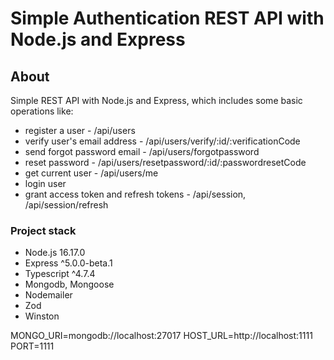 # Simple Authentication REST API with Node.js and Express


## About

Simple REST API with Node.js and Express, which includes some basic operations like:
- register a user - /api/users
- verify user's email address - /api/users/verify/:id/:verificationCode
- send forgot password email - /api/users/forgotpassword
- reset password - /api/users/resetpassword/:id/:passwordresetCode
- get current user - /api/users/me
- login user
- grant access token and refresh tokens - /api/session, /api/session/refresh

### Project stack

- Node.js 16.17.0
- Express ^5.0.0-beta.1
- Typescript ^4.7.4
- Mongodb, Mongoose
- Nodemailer
- Zod
- Winston


MONGO_URI=mongodb://localhost:27017
HOST_URL=http://localhost:1111
PORT=1111